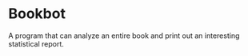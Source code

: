 # Bookbot
A program that can analyze an entire book and print out an interesting statistical report.
